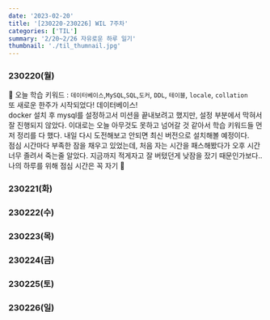 ```yaml
---
date: '2023-02-20'
title: '[230220-230226] WIL 7주차'
categories: ['TIL']
summary: '2/20~2/26 자유로운 하루 일기'
thumbnail: './til_thumnail.jpg'
---
```


<!-- ## 이번 주 결산 -->

### 230220(월)

🌟 오늘 학습 키워드 : `데이터베이스`,`MySQL`,`SQL`,`도커`, `DDL`, `테이블`, `locale`, `collation`<br/>
또 새로운 한주가 시작되었다! 데이터베이스!<br/>
docker 설치 후 mysql를 설정하고서 미션을 끝내보려고 했지만, 설정 부분에서 막혀서 잘 진행되지 않았다. 이대로는 오늘 아무것도 못하고 넘어갈 것 같아서 학습 키워드들 먼저 정리를 다 했다. 내일 다시 도전해보고 안되면 최신 버전으로 설치해볼 예정이다.<br/>
점심 시간마다 부족한 잠을 채우고 있었는데, 처음 자는 시간을 패스해봤다가 오후 시간 너무 졸려서 죽는줄 알았다. 지금까지 적게자고 잘 버텼던게 낮잠을 잤기 때문인가보다.. 나의 하루를 위해 점심 시간은 꼭 자기 🌙

### 230221(화)

### 230222(수)

### 230223(목)

### 230224(금)

### 230225(토)

### 230226(일)
